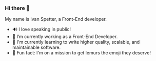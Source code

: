 ### Hi there 👋

My name is Ivan Spetter, a Front-End developer.


- 🔊 I love speaking in public!
- 🔭 I’m currently working as a Front-End Developer.
- 🌱 I'm currently learning to write higher quality, scalable, and maintainable software.
- 🐒 Fun fact: I'm on a mission to get lemurs the emoji they deserve!

